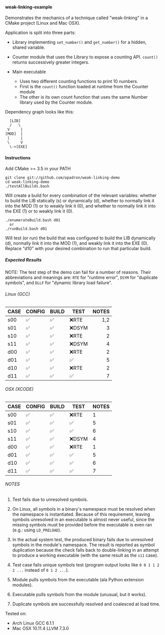 
#### weak-linking-example

Demonstrates the mechanics of a technique called "weak-linking" in a CMake
project (Linux and Mac OSX).

Application is split into three parts:
  - Library implementing `set_number()` and `get_number()` for a hidden, shared
    variable.

  - Counter module that uses the Library to expose a counting API.
    `count()` returns successively greater integers.

  - Main executable
    - Uses two different counting functions to print 10 numbers.
    - First is the `count()` function loaded at runtime from the Counter module
    - The other is its own count function that uses the same Number library used
      by the Counter module.

Dependency graph looks like this:
```
  [LIB]
  /   \
 V     |
[MOD]  |
 |     |
 \     V
  \->[EXE]
```

#### Instructions

Add CMake >= 3.5 in your PATH

```
git clone git://github.com/opadron/weak-linking-demo
cd weak-linking-demo
./testAllBuilds.bash
```

Will create a build for every combination of the relevant variables: whether to
build the LIB statically (s) or dynamically (d), whether to normally link it
into the MOD (1) or to weakly link it (0), and whether to normally link it into
the EXE (1) or to weakly link it (0).

```
./enumerateBuild.bash d01
  or
./runBuild.bash d01
```

Will test (or run) the build that was configured to build the LIB dynamically
(d), normally link it into the MOD (1), and weakly link it into the EXE (0).
Replace "d10" with your desired combination to run that particular build.

##### Expected Results

NOTE: The test step of the demo can fail for a number of reasons.  Their
abbreviations and meanings are: `RTE` for "runtime error", `DSYM` for "duplicate
symbols", and `DLLF` for "dynamic library load failure".

###### Linux (GCC)

|CASE|CONFIG            |BUILD             |TEST              |NOTES|
|----|------------------|------------------|------------------|----:|
|s00 |:white_check_mark:|:white_check_mark:|:x:RTE            |  1,2|
|s01 |:white_check_mark:|:white_check_mark:|:x:DSYM           |    3|
|s10 |:white_check_mark:|:white_check_mark:|:x:RTE            |    2|
|s11 |:white_check_mark:|:white_check_mark:|:x:DSYM           |    4|
|d00 |:white_check_mark:|:white_check_mark:|:x:RTE            |    2|
|d01 |:white_check_mark:|:white_check_mark:|:white_check_mark:|    5|
|d10 |:white_check_mark:|:white_check_mark:|:x:RTE            |    2|
|d11 |:white_check_mark:|:white_check_mark:|:white_check_mark:|    7|

###### OSX (XCODE)

|CASE|CONFIG            |BUILD             |TEST              |NOTES|
|----|------------------|------------------|------------------|-----|
|s00 |:white_check_mark:|:white_check_mark:|:x:RTE            |    1|
|s01 |:white_check_mark:|:white_check_mark:|:white_check_mark:|    5|
|s10 |:white_check_mark:|:white_check_mark:|:white_check_mark:|    6|
|s11 |:white_check_mark:|:white_check_mark:|:x:DSYM           |    4|
|d00 |:white_check_mark:|:white_check_mark:|:x:RTE            |    1|
|d01 |:white_check_mark:|:white_check_mark:|:white_check_mark:|    5|
|d10 |:white_check_mark:|:white_check_mark:|:white_check_mark:|    6|
|d11 |:white_check_mark:|:white_check_mark:|:white_check_mark:|    7|

###### NOTES

  1. Test fails due to unresolved symbols.

  1. On Linux, all symbols in a binary's namespace must be resolved when the
     namespace is instantiated.  Because of this requirement, leaving symbols
     unresolved in an executable is almost never useful, since the missing
     symbols must be provided before the executable is even ran (e.g.: using
     `LD_PRELOAD`).

  1. In the actual system test, the produced binary fails due to unresolved
     symbols in the module's namespace.  The result is reported as symbol
     duplication because the check falls back to double-linking in an attempt to
     produce a working executable (with the same result as the `s11` case).

  1. Test case fails unique symbols test (program output looks like
    `0 0 1 1 2 2 ...` instead of `0 1 2 ...`).

  1. Module pulls symbols from the executable (ala Python extension modules).

  1. Executable pulls symbols from the module (unusual, but it works).

  1. Duplicate symbols are successfully resolved and coalesced at load time.

Tested on:

 - Arch Linux GCC 6.1.1
 - Mac OSX 10.11.4 LLVM 7.3.0

